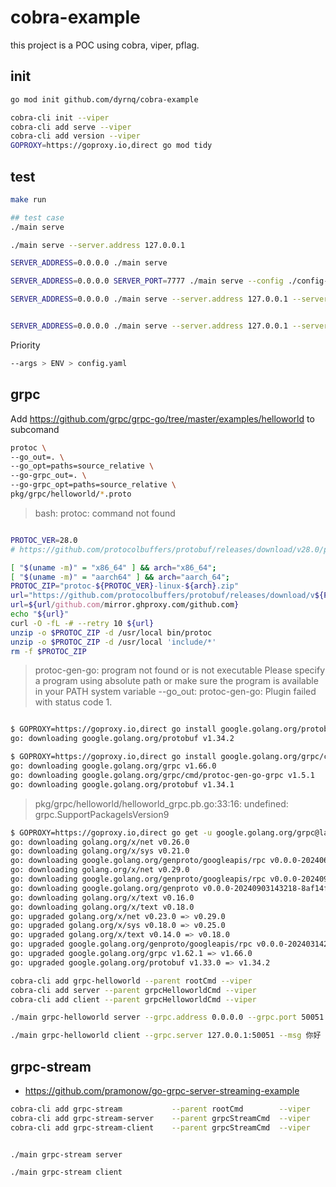 # cobra-example


this project is a POC using cobra, viper, pflag.


## init

```bash
go mod init github.com/dyrnq/cobra-example

cobra-cli init --viper
cobra-cli add serve --viper
cobra-cli add version --viper
GOPROXY=https://goproxy.io,direct go mod tidy
```

## test


```bash
make run
```

```bash
## test case
./main serve

./main serve --server.address 127.0.0.1

SERVER_ADDRESS=0.0.0.0 ./main serve

SERVER_ADDRESS=0.0.0.0 SERVER_PORT=7777 ./main serve --config ./config-demo.yaml

SERVER_ADDRESS=0.0.0.0 ./main serve --server.address 127.0.0.1 --server.port=8899


SERVER_ADDRESS=0.0.0.0 ./main serve --server.address 127.0.0.1 --server.port=35566 --config ./config-demo.yaml

```

Priority

```bash
--args > ENV > config.yaml
```

## grpc

Add <https://github.com/grpc/grpc-go/tree/master/examples/helloworld> to subcomand

```bash
protoc \
--go_out=. \
--go_opt=paths=source_relative \
--go-grpc_out=. \
--go-grpc_opt=paths=source_relative \
pkg/grpc/helloworld/*.proto
```

> bash: protoc: command not found

```bash

PROTOC_VER=28.0
# https://github.com/protocolbuffers/protobuf/releases/download/v28.0/protoc-28.0-linux-x86_64.zip

[ "$(uname -m)" = "x86_64" ] && arch="x86_64";
[ "$(uname -m)" = "aarch64" ] && arch="aarch_64";
PROTOC_ZIP="protoc-${PROTOC_VER}-linux-${arch}.zip"
url="https://github.com/protocolbuffers/protobuf/releases/download/v${PROTOC_VER}/${PROTOC_ZIP}";
url=${url/github.com/mirror.ghproxy.com/github.com}
echo "${url}"
curl -O -fL -# --retry 10 ${url}
unzip -o $PROTOC_ZIP -d /usr/local bin/protoc
unzip -o $PROTOC_ZIP -d /usr/local 'include/*'
rm -f $PROTOC_ZIP
```

> protoc-gen-go: program not found or is not executable
> Please specify a program using absolute path or make sure the program is available in your PATH system variable
> --go_out: protoc-gen-go: Plugin failed with status code 1.

```bash

$ GOPROXY=https://goproxy.io,direct go install google.golang.org/protobuf/cmd/protoc-gen-go@latest
go: downloading google.golang.org/protobuf v1.34.2

$ GOPROXY=https://goproxy.io,direct go install google.golang.org/grpc/cmd/protoc-gen-go-grpc@latest
go: downloading google.golang.org/grpc v1.66.0
go: downloading google.golang.org/grpc/cmd/protoc-gen-go-grpc v1.5.1
go: downloading google.golang.org/protobuf v1.34.1

```

> pkg/grpc/helloworld/helloworld_grpc.pb.go:33:16: undefined: grpc.SupportPackageIsVersion9

```bash
$ GOPROXY=https://goproxy.io,direct go get -u google.golang.org/grpc@latest
go: downloading golang.org/x/net v0.26.0
go: downloading golang.org/x/sys v0.21.0
go: downloading google.golang.org/genproto/googleapis/rpc v0.0.0-20240604185151-ef581f913117
go: downloading golang.org/x/net v0.29.0
go: downloading google.golang.org/genproto/googleapis/rpc v0.0.0-20240903143218-8af14fe29dc1
go: downloading google.golang.org/genproto v0.0.0-20240903143218-8af14fe29dc1
go: downloading golang.org/x/text v0.16.0
go: downloading golang.org/x/text v0.18.0
go: upgraded golang.org/x/net v0.23.0 => v0.29.0
go: upgraded golang.org/x/sys v0.18.0 => v0.25.0
go: upgraded golang.org/x/text v0.14.0 => v0.18.0
go: upgraded google.golang.org/genproto/googleapis/rpc v0.0.0-20240314234333-6e1732d8331c => v0.0.0-20240903143218-8af14fe29dc1
go: upgraded google.golang.org/grpc v1.62.1 => v1.66.0
go: upgraded google.golang.org/protobuf v1.33.0 => v1.34.2
```

```bash
cobra-cli add grpc-helloworld --parent rootCmd --viper
cobra-cli add server --parent grpcHelloworldCmd --viper
cobra-cli add client --parent grpcHelloworldCmd --viper
```

```bash
./main grpc-helloworld server --grpc.address 0.0.0.0 --grpc.port 50051

./main grpc-helloworld client --grpc.server 127.0.0.1:50051 --msg 你好
```


## grpc-stream

- <https://github.com/pramonow/go-grpc-server-streaming-example>

```bash
cobra-cli add grpc-stream           --parent rootCmd        --viper
cobra-cli add grpc-stream-server    --parent grpcStreamCmd  --viper
cobra-cli add grpc-stream-client    --parent grpcStreamCmd  --viper


./main grpc-stream server

./main grpc-stream client
```